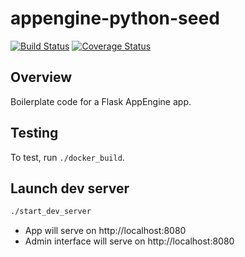 # appengine-python-seed

[![Build Status](https://travis-ci.org/mtlynch/appengine-python-seed.svg?branch=master)](https://travis-ci.org/mtlynch/appengine-python-seed) [![Coverage Status](https://coveralls.io/repos/github/mtlynch/appengine-python-seed/badge.svg?branch=master)](https://coveralls.io/github/mtlynch/appengine-python-seed?branch=master)

## Overview

Boilerplate code for a Flask AppEngine app.

## Testing

To test, run `./docker_build`.

## Launch dev server

```bash
./start_dev_server
```

* App will serve on http://localhost:8080
* Admin interface will serve on http://localhost:8080
